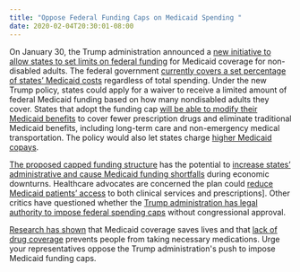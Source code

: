 ```yaml
---
title: "Oppose Federal Funding Caps on Medicaid Spending "
date: 2020-02-04T20:30:01-08:00
---
```

On January 30, the Trump administration announced a [new initiative to allow states to set limits on federal funding](https://www.medicaid.gov/sites/default/files/Federal-Policy-Guidance/Downloads/smd20001.pdf) for Medicaid coverage for non-disabled adults. The federal government [currently covers a set percentage of states’ Medicaid costs](https://khn.org/news/block-grants-medicaid-faq/) regardless of total spending. Under the new Trump policy, states could apply for a waiver to receive a limited amount of federal Medicaid funding based on how many nondisabled adults they cover. States that adopt the funding cap [will be able to modify their Medicaid benefits](https://www.nytimes.com/2020/01/30/health/medicaid-block-grant-trump.html) to cover fewer prescription drugs and eliminate traditional Medicaid benefits, including long-term care and non-emergency medical transportation. The policy would also let states charge [higher Medicaid copays](https://khn.org/news/5-things-to-know-about-trumps-medicaid-block-grant-plan/). 

[The proposed capped funding structure](https://www.npr.org/sections/health-shots/2020/01/30/800841612/trump-administration-offers-states-a-way-to-block-grant-medicaid) has the potential to [increase states’ administrative and cause Medicaid funding shortfalls](https://www.aafp.org/news/government-medicine/20200203medicaidblockgrant.html) during economic downturns. Healthcare advocates are concerned the plan could [reduce Medicaid patients’ access](https://medcitynews.com/2020/02/patient-groups-push-back-against-medicaid-block-grants/) to both clinical services and prescriptions]. Other critics have questioned whether the [Trump administration has legal authority to impose federal spending caps](https://thehill.com/opinion/healthcare/480860-medicaid-block-grants-would-gut-law-and-cut-care) without congressional approval. 

[Research has shown](https://www.cbpp.org/research/health/medicaid-expansion-has-saved-at-least-19000-lives-new-research-finds) that Medicaid coverage saves lives and that [lack of drug coverage](https://www.npr.org/sections/health-shots/2020/01/27/799019013/when-insurance-wont-cover-drugs-americans-make-tough-choices-about-their-health) prevents people from taking necessary medications. Urge your representatives oppose the Trump administration's push to impose Medicaid funding caps.
